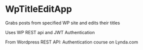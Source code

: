 # WpTitleEditApp
Grabs posts from specified WP site and edits their titles

Uses WP REST api and JWT Authentication

From Wordpress REST API: Authentication course on Lynda.com
